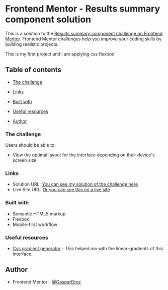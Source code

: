 # Frontend Mentor - Results summary component solution

This is a solution to the [Results summary component challenge on Frontend Mentor](https://www.frontendmentor.io/challenges/results-summary-component-CE_K6s0maV). Frontend Mentor challenges help you improve your coding skills by building realistic projects. 


This is my first project and i am applying css flexbox
## Table of contents
  - [The challenge](#the-challenge)

  - [Links](#links)
  - [Built with](#built-with)
  - [Useful resources](#useful-resources)
- [Author](#author)


### The challenge

Users should be able to:

- View the optimal layout for the interface depending on their device's screen size


### Links

- Solution URL: [You can see my solution of the challenge here](https://www.frontendmentor.io/solutions/simple-and-responsive-interface-with-css-flexbox-1_kASyZt5k)
- Live Site URL: [Or you can see this on a live site](https://interfaz-pearl.vercel.app/)

### Built with

- Semantic HTML5 markup
- Flexbox
- Mobile-first workflow

### Useful resources

- [Css gradient generator](https://cssgradient.io) - This helped me with the linear-gradients of this interface.


## Author

- Frontend Mentor - [@GasparDroz](https://www.frontendmentor.io/profile/GasparDroz)
